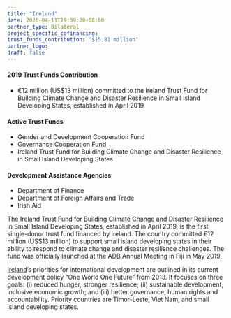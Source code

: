 ```yaml
---
title: "Ireland"
date: 2020-04-11T19:39:20+08:00
partner_type: Bilateral
project_specific_cofinancing:
trust_funds_contribution: "$15.81 million"
partner_logo:
draft: false
---
```


#### 2019 Trust Funds Contribution

* €12 million (US$13 million) committed to the Ireland Trust Fund for Building Climate Change and Disaster Resilience in Small Island Developing States, established in April 2019 

#### Active Trust Funds

* Gender and Development Cooperation Fund 
* Governance Cooperation Fund 
* Ireland Trust Fund for Building Climate Change and Disaster Resilience in Small Island Developing States 

#### Development Assistance Agencies 

* Department of Finance 
* Department of Foreign Affairs and Trade  
* Irish Aid 

The Ireland Trust Fund for Building Climate Change and Disaster Resilience in Small Island Developing States, established in April 2019, is the first single-donor trust fund financed by Ireland. The country committed €12 million (US$13 million) to support small island developing states in their ability to respond to climate change and disaster resilience challenges. The fund was officially launched at the ADB Annual Meeting in Fiji in May 2019.   

<a href="https://www.adb.org/publications/ireland-fact-sheet" target="_blank">Ireland</a>’s priorities for international development are outlined in its current development policy “One World One Future” from 2013. It focuses on three goals: (i) reduced hunger, stronger resilience; (ii) sustainable development, inclusive economic growth; and (iii) better governance, human rights and accountability. Priority countries are Timor-Leste, Viet Nam, and small island developing states.
